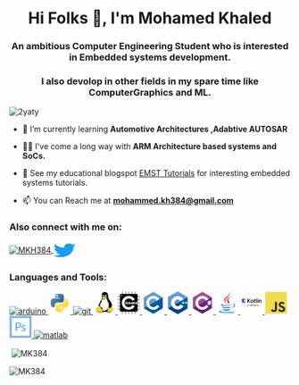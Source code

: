 <h1 align="center">Hi Folks 👋, I'm Mohamed Khaled</h1>
<h3 align="center">An ambitious Computer Engineering Student who is interested in Embedded systems development. 
<h3 align="center"> I also devolop in other fields in my spare time like ComputerGraphics and ML.  </h3>

<p align="left"> <img src="https://komarev.com/ghpvc/?username=2yaty&label=Profile%20views&color=0e75b6&style=flat" alt="2yaty" /> </p>

- 🌱 I’m currently learning **Automotive Architectures ,Adabtive AUTOSAR**

- 👨‍💻 I've come a long way with **ARM Architecture based systems and SoCs.**

- 💬 See my educational blogspot [EMST Tutorials](emstutorials.blogspot.com) for interesting embedded systems tutorials.

- 📫 You can Reach me at **mohammed.kh384@gmail.com**

<h3 align="left">Also connect with me on:</h3>
<p align="left">
<a href="https://linkedin.com/in/MKH384" target="blank"><img align="center" src="https://raw.githubusercontent.com/rahuldkjain/github-profile-readme-generator/master/src/images/icons/Social/linked-in-alt.svg" alt="MKH384" height="30" width="40" /> </a> <a href="https://twitter.com/Rhy384" target="blank"><img align="center" src="https://github.com/devicons/devicon/blob/master/icons/twitter/twitter-original.svg" alt="MKH384" height="30" width="40" /> </a>
</p>

<h3 align="left">Languages and Tools:</h3>
<p align="left"> <a href="https://www.arduino.cc/" target="_blank" rel="noreferrer"> <img src="https://cdn.worldvectorlogo.com/logos/arduino-1.svg" alt="arduino" width="40" height="40"/> </a> <a href="https://www.python.org" target="_blank" rel="noreferrer"> <img src="https://raw.githubusercontent.com/devicons/devicon/master/icons/python/python-original.svg" alt="python" width="40" height="40"/> </a> <a href="https://git-scm.com/" target="_blank" rel="noreferrer"> <img src="https://www.vectorlogo.zone/logos/git-scm/git-scm-icon.svg" alt="git" width="40" height="40"/> </a> <a href="https://www.linux.org/" target="_blank" rel="noreferrer"> <img src="https://github.com/devicons/devicon/blob/master/icons/linux/linux-original.svg" alt="linux" width="40" height="40"/>  </a> <a href="https://www.mygreatlearning.com/blog/embedded-c/" target="_blank" rel="noreferrer"> <img src="https://github.com/devicons/devicon/blob/master/icons/embeddedc/embeddedc-original-wordmark.svg" alt="embeddedC" width="40" height="40"/> </a> <a href="https://www.cprogramming.com/" target="_blank" rel="noreferrer"> <img src="https://raw.githubusercontent.com/devicons/devicon/master/icons/c/c-original.svg" alt="c" width="40" height="40"/> </a> <a href="https://www.w3schools.com/cpp/" target="_blank" rel="noreferrer"> <img src="https://raw.githubusercontent.com/devicons/devicon/master/icons/cplusplus/cplusplus-original.svg" alt="cplusplus" width="40" height="40"/> </a> <a href="https://learn.microsoft.com/en-us/dotnet/csharp/" target="_blank" rel="noreferrer"> <img src="https://raw.githubusercontent.com/devicons/devicon/master/icons/csharp/csharp-original.svg" alt="csharp" width="40" height="40"/> </a> <a href="https://www.java.com" target="_blank" rel="noreferrer"> <img src="https://raw.githubusercontent.com/devicons/devicon/master/icons/java/java-original.svg" alt="java" width="40" height="40"/> </a> <a href="https://kotlinlang.org/" target="_blank" rel="noreferrer"> <img src="https://github.com/devicons/devicon/blob/master/icons/kotlin/kotlin-original-wordmark.svg" alt="Kotlin" width="40" height="40"/> </a> <a href="https://developer.mozilla.org/en-US/docs/Web/JavaScript" target="_blank" rel="noreferrer"> <img src="https://raw.githubusercontent.com/devicons/devicon/master/icons/javascript/javascript-original.svg" alt="javascript" width="40" height="40"/> </a> <a href="https://www.photoshop.com/en" target="_blank" rel="noreferrer"> <img src="https://raw.githubusercontent.com/devicons/devicon/master/icons/photoshop/photoshop-line.svg" alt="photoshop" width="40" height="40"/> </a> <a href="https://www.mathworks.com/" target="_blank" rel="noreferrer"> <img src="https://upload.wikimedia.org/wikipedia/commons/2/21/Matlab_Logo.png" alt="matlab" width="40" height="40"/> </a> </p>

<p>&nbsp;<img align="center" src="https://github-readme-stats.vercel.app/api?username=MK384&show_icons=true&locale=en" alt="MK384" /></p>

<p><img align="center" src="https://github-readme-streak-stats.herokuapp.com/?user=MK384&" alt="MK384" /></p>
